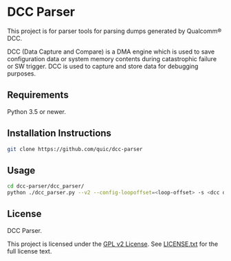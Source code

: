 # DCC Parser

This project is for parser tools for parsing dumps generated by Qualcomm® DCC.

DCC (Data Capture and Compare) is a DMA engine which is used to save
configuration data or system memory contents during catastrophic failure
or SW trigger. DCC is used to capture and store data for debugging purposes.

## Requirements

Python 3.5 or newer.

## Installation Instructions

```bash
git clone https://github.com/quic/dcc-parser
```

## Usage

```bash
cd dcc-parser/dcc_parser/
python ./dcc_parser.py --v2 --config-loopoffset=<loop-offset> -s <dcc dump file> -o <output directory>
```

## License

DCC Parser.

This project is licensed under the [GPL v2 License](https://spdx.org/licenses/GPL-2.0.html). See [LICENSE.txt](LICENSE.txt) for the full license text.
